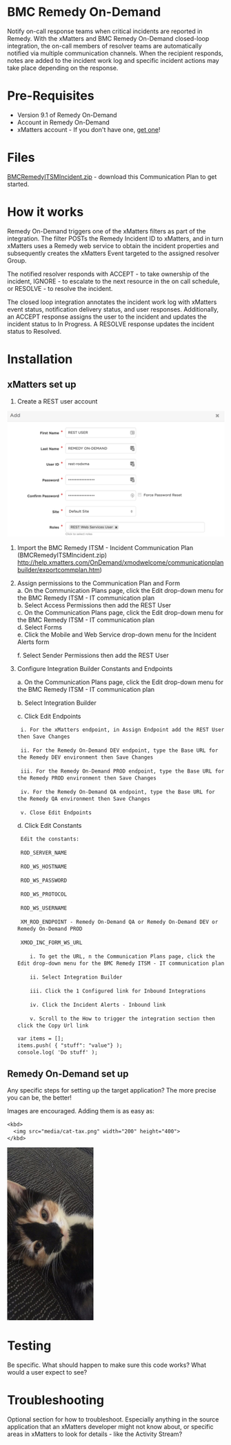 # BMC Remedy On-Demand
Notify on-call response teams when critical incidents are reported in Remedy. With the xMatters and BMC Remedy On-Demand closed-loop integration, the on-call members of resolver teams are automatically notified via multiple communication channels. When the recipient responds, notes are added to the incident work log and specific incident actions may take place depending on the response.

# Pre-Requisites
* Version 9.1 of Remedy On-Demand
* Account in Remedy On-Demand
* xMatters account - If you don't have one, [get one](https://www.xmatters.com)!

# Files
[BMCRemedyITSMIncident.zip](BMCRemedyITSMIncident.zip) - download this Communication Plan to get started.

# How it works
Remedy On-Demand triggers one of the xMatters filters as part of the integration. The filter POSTs the Remedy Incident ID to xMatters, and in turn xMatters uses a Remedy web service to obtain the incident properties and subsequently creates the xMatters Event targeted to the assigned resolver Group.

The notified resolver responds with ACCEPT - to take ownership of the incident, IGNORE - to escalate to the next resource in the on call schedule, or RESOLVE - to resolve the incident.

The closed loop integration annotates the incident work log with xMatters event status, notification delivery status, and user responses. Additionally, an ACCEPT response assigns the user to the incident and updates the incident status to In Progress. A RESOLVE response updates the incident status to Resolved.

# Installation 

## xMatters set up
1. Create a REST user account

<kbd>
  <img src="media/xMRESTUser.png">
</kbd>  

1. Import the BMC Remedy ITSM - Incident Communication Plan (BMCRemedyITSMIncident.zip)     http://help.xmatters.com/OnDemand/xmodwelcome/communicationplanbuilder/exportcommplan.htm)  

2. Assign permissions to the Communication Plan and Form  
   a. On the Communication Plans page, click the Edit drop-down menu for the BMC Remedy ITSM - IT communication plan  
   b. Select Access Permissions then add the REST User  
   c. On the Communication Plans page, click the Edit drop-down menu for the BMC Remedy ITSM - IT communication plan  
   d. Select Forms  
   e. Click the Mobile and Web Service drop-down menu for the Incident Alerts form
   
   f. Select Sender Permissions then add the REST User
   
4. Configure Integration Builder Constants and Endpoints

   a. On the Communication Plans page, click the Edit drop-down menu for the BMC Remedy ITSM - IT communication plan
   
   b. Select Integration Builder
   
   c. Click Edit Endpoints
   
        i. For the xMatters endpoint, in Assign Endpoint add the REST User then Save Changes
      
        ii. For the Remedy On-Demand DEV endpoint, type the Base URL for the Remedy DEV environment then Save Changes
      
        iii. For the Remedy On-Demand PROD endpoint, type the Base URL for the Remedy PROD environment then Save Changes
      
        iv. For the Remedy On-Demand QA endpoint, type the Base URL for the Remedy QA environment then Save Changes
      
        v. Close Edit Endpoints
      
   d. Click Edit Constants
   
        Edit the constants:
      
        ROD_SERVER_NAME
      
        ROD_WS_HOSTNAME
      
        ROD_WS_PASSWORD
      
        ROD_WS_PROTOCOL
      
        ROD_WS_USERNAME
      
        XM_ROD_ENDPOINT - Remedy On-Demand QA or Remedy On-Demand DEV or Remedy On-Demand PROD
      
        XMOD_INC_FORM_WS_URL
      
           i. To get the URL, n the Communication Plans page, click the Edit drop-down menu for the BMC Remedy ITSM - IT communication plan
         
           ii. Select Integration Builder
         
           iii. Click the 1 Configured link for Inbound Integrations
         
           iv. Click the Incident Alerts - Inbound link
         
           v. Scroll to the How to trigger the integration section then click the Copy Url link
      
      
   ```
   var items = [];
   items.push( { "stuff": "value"} );
   console.log( 'Do stuff' );
   ```


## Remedy On-Demand set up
Any specific steps for setting up the target application? The more precise you can be, the better!

Images are encouraged. Adding them is as easy as:
```
<kbd>
  <img src="media/cat-tax.png" width="200" height="400">
</kbd>
```

<kbd>
  <img src="media/cat-tax.png" width="200" height="400">
</kbd>


# Testing
Be specific. What should happen to make sure this code works? What would a user expect to see? 

# Troubleshooting
Optional section for how to troubleshoot. Especially anything in the source application that an xMatters developer might not know about, or specific areas in xMatters to look for details - like the Activity Stream? 
